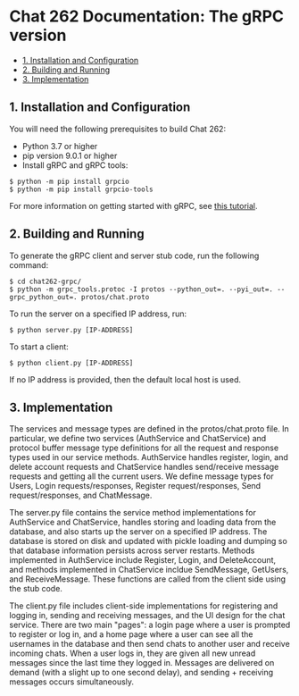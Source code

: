 #  Chat 262 Documentation: The gRPC version

- [1. Installation and Configuration](#1-installation)
- [2. Building and Running](#2-build)
- [3. Implementation](#3-implementation)


## 1. Installation and Configuration

You will need the following prerequisites to build Chat 262:

- Python 3.7 or higher
- pip version 9.0.1 or higher
- Install gRPC and gRPC tools:
```console
$ python -m pip install grpcio
$ python -m pip install grpcio-tools
```
For more information on getting started with gRPC, see [this tutorial](https://grpc.io/docs/languages/python/quickstart/). 


## 2. Building and Running

To generate the gRPC client and server stub code, run the following command:

```console
$ cd chat262-grpc/
$ python -m grpc_tools.protoc -I protos --python_out=. --pyi_out=. --grpc_python_out=. protos/chat.proto
```

To run the server on a specified IP address, run:

```console
$ python server.py [IP-ADDRESS]
```

To start a client:

```console
$ python client.py [IP-ADDRESS]
```
If no IP address is provided, then the default local host is used. 

## 3. Implementation

The services and message types are defined in the protos/chat.proto file. In particular, we define two services (AuthService and ChatService) and protocol buffer message type definitions for all the request and response types used in our service methods. AuthService handles register, login, and delete account requests and ChatService handles send/receive message requests and getting all the current users. We define message types for Users, Login requests/responses, Register request/responses, Send request/responses, and ChatMessage.

The server.py file contains the service method implementations for AuthService and ChatService, handles storing and loading data from the database, and also starts up the server on a specified IP address. The database is stored on disk and updated with pickle loading and dumping so that database information persists across server restarts. Methods implemented in AuthService include Register, Login, and DeleteAccount, and methods implemented in ChatService incldue SendMessage, GetUsers, and ReceiveMessage. These functions are called from the client side using the stub code.

The client.py file includes client-side implementations for registering and logging in, sending and receiving messages, and the UI design for the chat service. There are two main "pages": a login page where a user is prompted to register or log in, and a home page where a user can see all the usernames in the database and then send chats to another user and receive incoming chats. When a user logs in, they are given all new unread messages since the last time they logged in. Messages are delivered on demand (with a slight up to one second delay), and sending + receiving messages occurs simultaneously.


